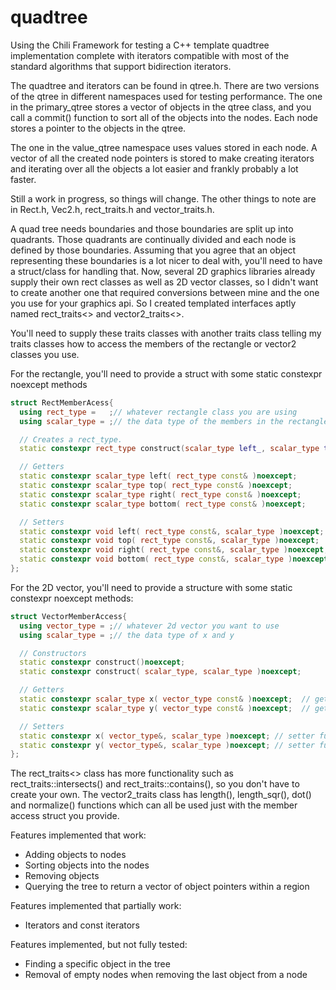 # quadtree

Using the Chili Framework for testing a C++ template quadtree implementation complete with iterators compatible with most of the standard algorithms that support bidirection iterators.

The quadtree and iterators can be found in qtree.h.  There are two versions of the qtree in different namespaces used for testing performance.  The one in the primary_qtree stores a vector of objects in the qtree class, and you call a commit() function to sort all of the objects into the nodes.  Each node stores a pointer to the objects in the qtree. 

The one in the value_qtree namespace uses values stored in each node.  A vector of all the created node pointers is stored to make creating iterators and iterating over all the objects a lot easier and frankly probably a lot faster.

Still a work in progress, so things will change.  The other things to note are in Rect.h, Vec2.h, rect_traits.h and vector_traits.h.

A quad tree needs boundaries and those boundaries are split up into quadrants.  Those quadrants are continually divided and each node is defined by those boundaries.  Assuming that you agree that an object representing these boundaries is a lot nicer to deal with, you'll need to have a struct/class for handling that.  Now, several 2D graphics libraries already supply their own rect classes as well as 2D vector classes, so I didn't want to create another one that required conversions between mine and the one you use for your graphics api.  So I created templated interfaces aptly named rect_traits<> and vector2_traits<>.  

You'll need to supply these traits classes with another traits class telling my traits classes how to access the members of the rectangle or vector2 classes you use.  

For the rectangle, you'll need to provide a struct with some static constexpr noexcept methods
```cpp
struct RectMemberAcess{
  using rect_type =   ;// whatever rectangle class you are using
  using scalar_type = ;// the data type of the members in the rectangle class

  // Creates a rect_type.
  static constexpr rect_type construct(scalar_type left_, scalar_type top_, scalar_type right scalar_type bottom )noexcept;

  // Getters
  static constexpr scalar_type left( rect_type const& )noexcept;
  static constexpr scalar_type top( rect_type const& )noexcept;
  static constexpr scalar_type right( rect_type const& )noexcept;
  static constexpr scalar_type bottom( rect_type const& )noexcept;

  // Setters
  static constexpr void left( rect_type const&, scalar_type )noexcept;
  static constexpr void top( rect_type const&, scalar_type )noexcept;
  static constexpr void right( rect_type const&, scalar_type )noexcept;
  static constexpr void bottom( rect_type const&, scalar_type )noexcept;
};
```
For the 2D vector, you'll need to provide a structure with some static constexpr noexcept methods:
```cpp
struct VectorMemberAccess{
  using vector_type = ;// whatever 2d vector you want to use
  using scalar_type = ;// the data type of x and y

  // Constructors
  static constexpr construct()noexcept;
  static constexpr construct( scalar_type, scalar_type )noexcept;

  // Getters
  static constexpr scalar_type x( vector_type const& )noexcept;  // getter function
  static constexpr scalar_type y( vector_type const& )noexcept;  // getter function

  // Setters
  static constexpr x( vector_type&, scalar_type )noexcept; // setter function
  static constexpr y( vector_type&, scalar_type )noexcept; // setter function
};
```
The rect_traits<> class has more functionality such as rect_traits::intersects() and rect_traits::contains(), so you don't have to create your own.  The vector2_traits class has length(), length_sqr(), dot() and normalize() functions which can all be used just with the member access struct you provide.

Features implemented that work:
- Adding objects to nodes
- Sorting objects into the nodes
- Removing objects
- Querying the tree to return a vector of object pointers within a region

Features implemented that partially work:
- Iterators and const iterators

Features implemented, but not fully tested:
- Finding a specific object in the tree
- Removal of empty nodes when removing the last object from a node
